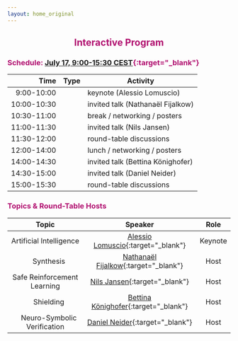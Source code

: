 ```yaml
---
layout: home_original
---
```


<link rel="stylesheet" href="https://maxcdn.bootstrapcdn.com/font-awesome/4.6.0/css/font-awesome.min.css">


## <center><span style="color:#b11170">Interactive Program</span></center>



<div class="row">
<div class="col-md-6" markdown="1">

### <span style="color:#b11170">Schedule: [July 17, 9:00-15:30 CEST](https://time.is/compare/900_7_jul_2023_in_CET/local/Melbourne/Los_Angeles/Beijing/New_York){:target="_blank"}</span>

| Time        | Type                                                                     | Activity |
| ---------: | :----------------------------------------------------------------------: | -------- |
| 9:00-10:00 | <span class="text-nowrap"><i class="fa fa-slideshare fa-fw"></i> </span> | keynote (Alessio Lomuscio) |
| 10:00-10:30 | <span class="text-nowrap"><i class="fa fa-slideshare fa-fw"></i> </span> | invited talk (Nathanaël Fijalkow) |
| 10:30-11:00 | <span class="text-nowrap"><i class="fa fa-coffee fa-fw"></i> </span> | break / networking / posters |
| 11:00-11:30 | <span class="text-nowrap"><i class="fa fa-slideshare fa-fw"></i> </span> | invited talk (Nils Jansen) |
| 11:30-12:00 | <span class="text-nowrap"><i class="fa fa-group fa-fw"></i> </span> | round-table discussions |
| 12:00-14:00 | <span class="text-nowrap"><i class="fa fa-cutlery fa-fw"></i> </span> | lunch / networking / posters |
| 14:00-14:30 | <span class="text-nowrap"><i class="fa fa-slideshare fa-fw"></i> </span> | invited talk (Bettina Könighofer) |
| 14:30-15:00 | <span class="text-nowrap"><i class="fa fa-slideshare fa-fw"></i> </span> | invited talk (Daniel Neider) |
| 15:00-15:30 | <span class="text-nowrap"><i class="fa fa-group fa-fw"></i> </span> | round-table discussions |

</div>
<div class="col-md-6" markdown="1">

### <span style="color:#b11170">Topics & Round-Table Hosts</span>


| Topic | Speaker | Role |
|:---------------------------:|:----------------------------------------------------------------------------------------------:|:-------:|
| Artificial Intelligence     | [Alessio Lomuscio](https://www.imperial.ac.uk/people/a.lomuscio){:target="_blank"}             | Keynote |
| Synthesis                   | [Nathanaël Fijalkow](http://games-automata-play.com/){:target="_blank"}                        | Host    |
| Safe Reinforcement Learning | [Nils Jansen](https://njansen123.github.io/){:target="_blank"}                                 | Host    |
| Shielding                   | [Bettina Könighofer](https://www.iaik.tugraz.at/person/bettina-koenighofer/){:target="_blank"} | Host    |
| Neuro-Symbolic Verification | [Daniel Neider](https://rc-trust.ai/neider/){:target="_blank"}                                 | Host    |

</div>
</div>
